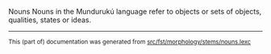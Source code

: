 Nouns
Nouns in the Mundurukú language refer to objects or sets of objects, qualities, states or ideas.

* * *

<small>This (part of) documentation was generated from [src/fst/morphology/stems/nouns.lexc](https://github.com/giellalt/lang-myu/blob/main/src/fst/morphology/stems/nouns.lexc)</small>
